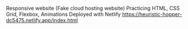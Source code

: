 Responsive website
(Fake cloud hosting website) 
Practicing HTML, CSS Grid, Flexbox, Animations 
Deployed with Netlify https://heuristic-hopper-dc5475.netlify.app/index.html
